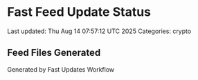 # Fast Feed Update Status
Last updated: Thu Aug 14 07:57:12 UTC 2025
Categories: crypto

## Feed Files Generated

Generated by Fast Updates Workflow
